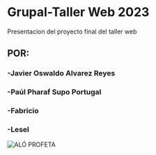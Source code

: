 # Grupal-Taller Web 2023
Presentacion del proyecto final del taller web

## POR:
### -Javier Oswaldo Alvarez Reyes
### -Paúl Pharaf Supo Portugal 
### -Fabricio
### -Lesel

![ALÓ PROFETA](https://github.com/6162636465/WEB_FINAL/assets/40539959/5779280b-5cca-4a85-90ed-3711b55cb7e4)
